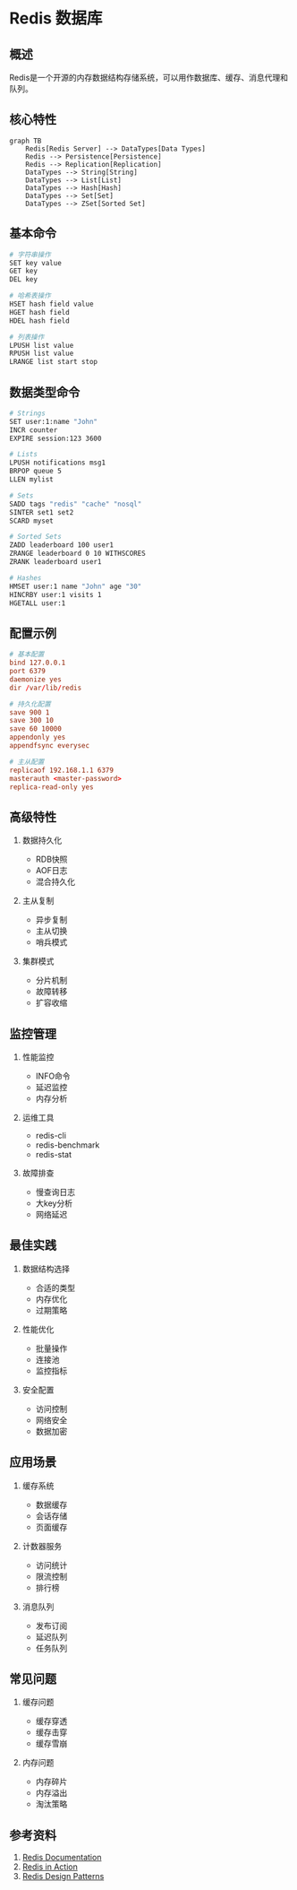 # Redis 数据库

## 概述
Redis是一个开源的内存数据结构存储系统，可以用作数据库、缓存、消息代理和队列。

## 核心特性
```mermaid
graph TB
    Redis[Redis Server] --> DataTypes[Data Types]
    Redis --> Persistence[Persistence]
    Redis --> Replication[Replication]
    DataTypes --> String[String]
    DataTypes --> List[List]
    DataTypes --> Hash[Hash]
    DataTypes --> Set[Set]
    DataTypes --> ZSet[Sorted Set]
```

## 基本命令
```bash
# 字符串操作
SET key value
GET key
DEL key

# 哈希表操作
HSET hash field value
HGET hash field
HDEL hash field

# 列表操作
LPUSH list value
RPUSH list value
LRANGE list start stop
```

## 数据类型命令
```bash
# Strings
SET user:1:name "John"
INCR counter
EXPIRE session:123 3600

# Lists
LPUSH notifications msg1
BRPOP queue 5
LLEN mylist

# Sets
SADD tags "redis" "cache" "nosql"
SINTER set1 set2
SCARD myset

# Sorted Sets
ZADD leaderboard 100 user1
ZRANGE leaderboard 0 10 WITHSCORES
ZRANK leaderboard user1

# Hashes
HMSET user:1 name "John" age "30"
HINCRBY user:1 visits 1
HGETALL user:1
```

## 配置示例
```conf
# 基本配置
bind 127.0.0.1
port 6379
daemonize yes
dir /var/lib/redis

# 持久化配置
save 900 1
save 300 10
save 60 10000
appendonly yes
appendfsync everysec

# 主从配置
replicaof 192.168.1.1 6379
masterauth <master-password>
replica-read-only yes
```

## 高级特性
1. 数据持久化
   - RDB快照
   - AOF日志
   - 混合持久化

2. 主从复制
   - 异步复制
   - 主从切换
   - 哨兵模式

3. 集群模式
   - 分片机制
   - 故障转移
   - 扩容收缩

## 监控管理
1. 性能监控
   - INFO命令
   - 延迟监控
   - 内存分析

2. 运维工具
   - redis-cli
   - redis-benchmark
   - redis-stat

3. 故障排查
   - 慢查询日志
   - 大key分析
   - 网络延迟

## 最佳实践
1. 数据结构选择
   - 合适的类型
   - 内存优化
   - 过期策略

2. 性能优化
   - 批量操作
   - 连接池
   - 监控指标

3. 安全配置
   - 访问控制
   - 网络安全
   - 数据加密

## 应用场景
1. 缓存系统
   - 数据缓存
   - 会话存储
   - 页面缓存

2. 计数器服务
   - 访问统计
   - 限流控制
   - 排行榜

3. 消息队列
   - 发布订阅
   - 延迟队列
   - 任务队列

## 常见问题
1. 缓存问题
   - 缓存穿透
   - 缓存击穿
   - 缓存雪崩

2. 内存问题
   - 内存碎片
   - 内存溢出
   - 淘汰策略

## 参考资料
1. [Redis Documentation](https://redis.io/documentation)
2. [Redis in Action](https://redislabs.com/ebook/redis-in-action/)
3. [Redis Design Patterns](https://redislabs.com/redis-best-practices/introduction/)

